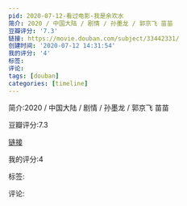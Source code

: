 ```yaml
---
pid: 2020-07-12-看过电影-我是余欢水
简介: 2020 / 中国大陆 / 剧情 / 孙墨龙 / 郭京飞 苗苗
豆瓣评分: '7.3'
链接: https://movie.douban.com/subject/33442331/
创建时间: '2020-07-12 14:31:54'
我的评分: '4'
标签:
评论:
tags: [douban]
categories: [timeline]
---
```

简介:2020 / 中国大陆 / 剧情 / 孙墨龙 / 郭京飞 苗苗

豆瓣评分:7.3

[链接](https://movie.douban.com/subject/33442331/)

我的评分:4

标签:

评论:

